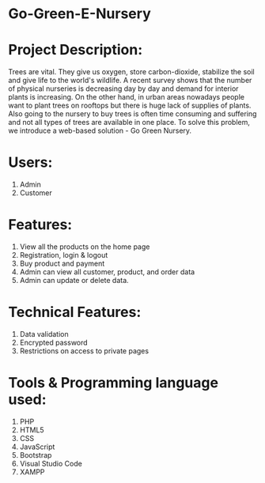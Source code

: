 # Go-Green-E-Nursery 

# Project Description:
Trees are vital. They give us oxygen, store carbon-dioxide, stabilize the soil and give life to 
the world's wildlife.
A recent survey shows that the number of physical nurseries is decreasing day by day and 
demand for interior plants is increasing. On the other hand, in urban areas nowadays people 
want to plant trees on rooftops but there is huge lack of supplies of plants. Also going to the 
nursery to buy trees is often time consuming and suffering and not all types of trees are 
available in one place.
To solve this problem, we introduce a web-based solution - Go Green Nursery.

# Users:
  1. Admin
  2. Customer
# Features:
  1. View all the products on the home page
  2. Registration, login & logout
  3. Buy product and payment
  4. Admin can view all customer, product, and order data
  5. Admin can update or delete data.
# Technical Features:
  1. Data validation
  2. Encrypted password
  3. Restrictions on access to private pages
# Tools & Programming language used:
  1. PHP
  2. HTML5
  3. CSS
  4. JavaScript
  5. Bootstrap
  6. Visual Studio Code
  7. XAMPP
